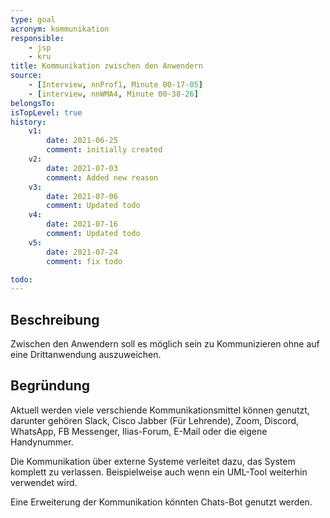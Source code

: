```yaml
---
type: goal
acronym: kommunikation
responsible:
    - jsp
    - kru
title: Kommunikation zwischen den Anwendern
source:
    - [Interview, nnProf1, Minute 00-17-05]
    - [interview, nnWMA4, Minute 00-38-26]
belongsTo: 
isTopLevel: true
history:
    v1:
        date: 2021-06-25
        comment: initially created
    v2:
        date: 2021-07-03
        comment: Added new reason
    v3:
        date: 2021-07-06
        comment: Updated todo
    v4:
        date: 2021-07-16
        comment: Updated todo
    v5:
        date: 2021-07-24
        comment: fix todo

todo:
---
```


## Beschreibung

Zwischen den Anwendern soll es möglich sein zu Kommunizieren ohne auf eine Drittanwendung auszuweichen.

## Begründung

Aktuell werden viele verschiende Kommunikationsmittel können genutzt, darunter gehören Slack, Cisco Jabber (Für Lehrende), Zoom, Discord, WhatsApp, FB Messenger, Ilias-Forum, E-Mail oder die eigene Handynummer. 

Die Kommunikation über externe Systeme verleitet dazu, das System komplett zu verlassen. Beispielweise auch wenn ein UML-Tool weiterhin verwendet wird.

Eine Erweiterung der Kommunikation könnten Chats-Bot genutzt werden.
